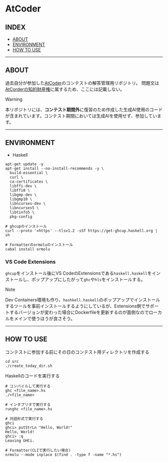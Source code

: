 # AtCoder

## INDEX

- [ABOUT](#about)
- [ENVIRONMENT](#environment)
- [HOW TO USE](#how-to-use)

---

## ABOUT

過去自分が参加した[AtCoder](https://info.atcoder.jp/)のコンテストの解答管理用リポジトリ。
問題文は[AtCorderの知的財産権](https://atcoder.jp/tos)に属するため、ここには記載しない。

> [!WARNING]
> 本リポジトリには、**コンテスト期間外**に復習のため作成した生成AI使用のコードが含まれています。コンテスト期間においては生成AIを使用せず、参加しています。

---

## ENVIRONMENT

- Haskell

```shell
apt-get update -y
apt-get install --no-install-recommends -y \
  build-essential \
  curl \
  ca-certificates \
  libffi-dev \
  libffi8 \
  libgmp-dev \
  libgmp10 \
  libncurses-dev \
  libncurses5 \
  libtinfo5 \
  pkg-config

# ghcupのインストール
curl --proto '=https' --tlsv1.2 -sSf https://get-ghcup.haskell.org | sh
```

```shell
# Formatterのormoluのインストール
cabal install ormolu
```

### VS Code Extensions

`ghcup`をインストール後にVS CodeのExtensionsである`haskell.haskell`をインストールし、ポップアップにしたがって`ghc`や`hls`をインストールする。

> [!NOTE]
> Dev Containers環境も作り、`hashkell.haskell`のポップアップでインストールするツールを事前インストールするようにしているが、Extensions側でサポートするバージョンが変わった場合にDockerfileを更新するのが面倒なのでローカルをメインで使うほうが良さそう。

---

## HOW TO USE

コンテストに参加する前にその日のコンテスト用ディレクトリを作成する

```shell
cd src
./create_today_dir.sh
```

Haskellのコードを実行する

```shell
# コンパイルして実行する
ghc <file_name>.hs
./<file_name>
```

```shell
# インタプリタで実行する
runghc <file_name>.hs
```

```shell
# 対話形式で実行する
ghci
ghci> putStrLn "Hello, World!"
Hello, World!
ghci> :q
Leaving GHCi.
```

```shell
# Formatter(CLIで実行したい場合)
ormolu --mode inplace $(find . -type f -name "*.hs")
```
